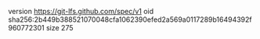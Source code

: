 version https://git-lfs.github.com/spec/v1
oid sha256:2b449b388521070048cfa1062390efed2a569a0117289b16494392f960772301
size 275
